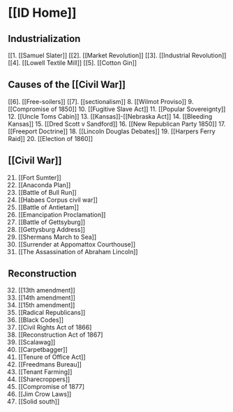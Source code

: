 # [[ID Home]]

## Industrialization
[[1. [[Samuel Slater]] 
[[2]. [[Market Revolution]]
[[3]. [[Industrial Revolution]]
[[4]. [[Lowell Textile Mill]]
[[5]. [[Cotton Gin]]
 
## Causes of the [[Civil War]] 
[[6]. [[Free-soilers]]
[[7].  [[sectionalism]] 
8. [[Wilmot Proviso]]
9. [[Compromise of 1850]]
10. [[Fugitive Slave Act]]
11. [[Popular Sovereignty]]
12. [[Uncle Toms Cabin]]
13. [[Kansas]]-[[Nebraska Act]]
14. [[Bleeding Kansas]]
15. [[Dred Scott v Sandford]]
16. [[New Republican Party 1850]]
17. [[Freeport Doctrine]]
18. [[Lincoln Douglas Debates]]
19. [[Harpers Ferry Raid]]
20. [[Election of 1860]]

## [[Civil War]] 
21. [[Fort Sumter]]
22. [[Anaconda Plan]]
23. [[Battle of Bull Run]]
24. [[Habaes Corpus civil war]]
25. [[Battle of Antietam]]
26. [[Emancipation Proclamation]]
27. [[Battle of Gettsyburg]]
28. [[Gettysburg Address]]
29. [[Shermans March to Sea]]
30. [[Surrender at Appomattox Courthouse]]
31. [[The Assassination of Abraham Lincoln]]

## Reconstruction
32. [[13th amendment]]
33. [[14th amendment]]
34. [[15th amendment]]
35. [[Radical Republicans]]
36. [[Black Codes]]
37. [[Civil Rights Act of 1866]
38. [[Reconstruction Act of 1867]
39. [[Scalawag]]
40. [[Carpetbagger]]
41. [[Tenure of Office Act]]
42. [[Freedmans Bureau]]
43. [[Tenant Farming]]
44. [[Sharecroppers]]
45. [[Compromise of 1877]
46. [[Jim Crow Laws]]
47. [[Solid south]]